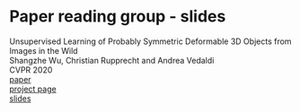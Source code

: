 # Paper reading group - slides

Unsupervised Learning of Probably Symmetric Deformable 3D Objects from Images in the Wild  
Shangzhe Wu, Christian Rupprecht and Andrea Vedaldi  
CVPR 2020  
[paper](https://openaccess.thecvf.com/content_CVPR_2020/papers/Wu_Unsupervised_Learning_of_Probably_Symmetric_Deformable_3D_Objects_From_Images_CVPR_2020_paper.pdf)  
[project page](https://elliottwu.com/projects/unsup3d/)  
[slides](https://brandleyzhou.github.io/paper-reading/slides/wu2020/)
